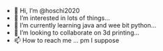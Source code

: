- 👋 Hi, I’m @hoschi2020
- 👀 I’m interested in lots of things...
- 🌱 I’m currently learning java and wee bit python...
- 💞️ I’m looking to collaborate on 3d printing...
- 📫 How to reach me ... pm I suppose

<!---
hoschi2020/hoschi2020 is a ✨ special ✨ repository because its `README.md` (this file) appears on your GitHub profile.
You can click the Preview link to take a look at your changes.
--->
